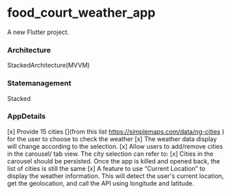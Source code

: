 # food_court_weather_app

A new Flutter project.

### Architecture
 StackedArchitecture(MVVM)
### Statemanagement
  Stacked
### AppDetails
[x] Provide 15 cities [](from this list https://simplemaps.com/data/ng-cities ) for the user to choose to check the weather
[x] The weather data display will change according to the selection.
[x] Allow users to add/remove cities in the carousel/ tab view. The city selection can refer to:[](https://simplemaps.com/data/ng-cities)
[x] Cities in the carousel should be persisted. Once the app is killed and opened back, the list of cities is still the same
[x] A feature to use “Current Location” to display the weather information. This will detect the user's current location, get the geolocation, and call the API using longitude and latitude.

